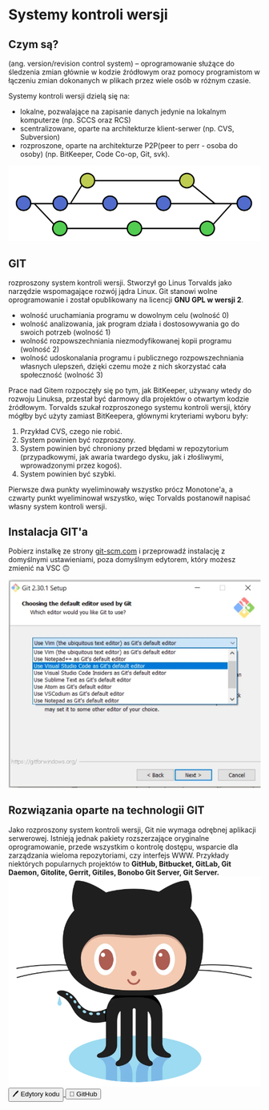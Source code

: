 # Systemy kontroli wersji
## Czym są?
(ang. version/revision control system) – oprogramowanie służące do śledzenia zmian głównie w kodzie źródłowym oraz pomocy programistom w łączeniu zmian dokonanych w plikach przez wiele osób w różnym czasie.

Systemy kontroli wersji dzielą się na:
  - lokalne, pozwalające na zapisanie danych jedynie na lokalnym komputerze (np. SCCS oraz RCS)
  - scentralizowane, oparte na architekturze klient-serwer (np. CVS, Subversion)
  - rozproszone, oparte na architekturze P2P(peer to perr - osoba do osoby) (np. BitKeeper, Code Co-op, Git, svk).

![Version Control System Scheme](./images/version_control_systems_scheme.svg)

## GIT
rozproszony system kontroli wersji. Stworzył go Linus Torvalds jako narzędzie wspomagające rozwój jądra Linux. Git stanowi wolne oprogramowanie i został opublikowany na licencji **GNU GPL w wersji 2**.
- wolność uruchamiania programu w dowolnym celu (wolność 0)
- wolność analizowania, jak program działa i dostosowywania go do swoich potrzeb (wolność 1)
- wolność rozpowszechniania niezmodyfikowanej kopii programu (wolność 2)
- wolność udoskonalania programu i publicznego rozpowszechniania własnych ulepszeń, dzięki czemu może z nich skorzystać cała społeczność (wolność 3)

Prace nad Gitem rozpoczęły się po tym, jak BitKeeper, używany wtedy do rozwoju Linuksa, przestał być darmowy dla projektów o otwartym kodzie źródłowym. Torvalds szukał rozproszonego systemu kontroli wersji, który mógłby być użyty zamiast BitKeepera, głównymi kryteriami wyboru były:

1. Przykład CVS, czego nie robić.
2. System powinien być rozproszony.
3. System powinien być chroniony przed błędami w repozytorium (przypadkowymi, jak awaria twardego dysku, jak i złośliwymi, wprowadzonymi przez kogoś).
4. System powinien być szybki.

Pierwsze dwa punkty wyeliminowały wszystko prócz Monotone'a, a czwarty punkt wyeliminował wszystko, więc Torvalds postanowił napisać własny system kontroli wersji.

## Instalacja GIT'a
Pobierz instalkę ze strony
[git-scm.com](https://git-scm.com/download/win)
i przeprowadź instalację z domyślnymi ustawieniami, poza domyślnym edytorem, który możesz zmienić na VSC 🙃

![GIT installation](./images/github_installation.webp)

## Rozwiązania oparte na technologii GIT

<div class="standardWrapper">
  <div>
    Jako rozproszony system kontroli wersji, Git nie wymaga odrębnej aplikacji serwerowej. Istnieją jednak pakiety rozszerzające oryginalne oprogramowanie, przede wszystkim o kontrolę dostępu, wsparcie dla zarządzania wieloma repozytoriami, czy interfejs WWW. Przykłady niektórych popularnych projektów to <b>GitHub, Bitbucket, GitLab, Git Daemon, Gitolite, Gerrit, Gitiles, Bonobo Git Server, Git Server.</b>
  </div>
  <div>
    <img src="./images/octocat.webp" alt="GitHub Octocat">
  </div>
</div>


<div class="prevNextButtons">
  <a href="./#/code_editors?id=edytory-kodu">
    <button class="prev">🖊️ Edytory kodu</button>
  </a>
  <a href="./#/github?id=github">
    <button class="next">🐙 GitHub</button>
  </a>
</div>
